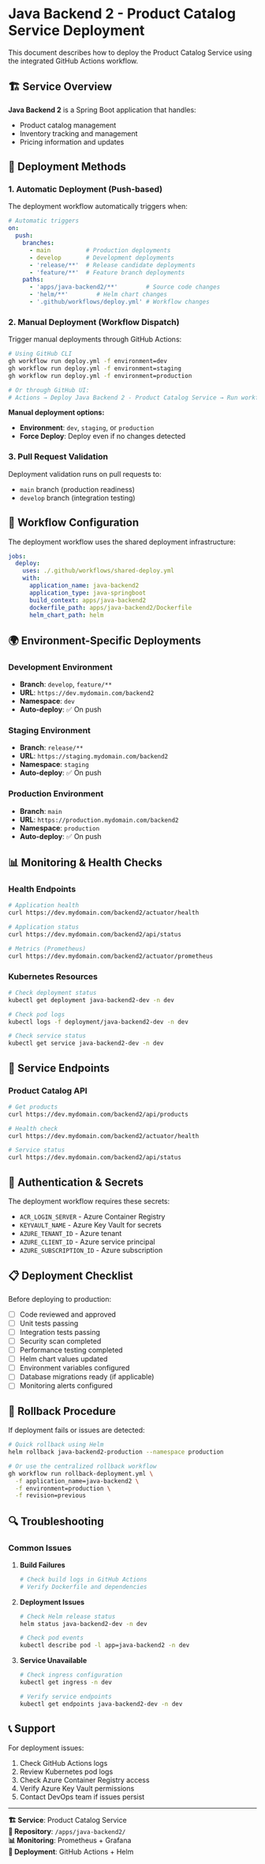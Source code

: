 # Java Backend 2 - Product Catalog Service Deployment

This document describes how to deploy the Product Catalog Service using the integrated GitHub Actions workflow.

## 🏗️ **Service Overview**

**Java Backend 2** is a Spring Boot application that handles:
- Product catalog management
- Inventory tracking and management
- Pricing information and updates

## 🚀 **Deployment Methods**

### 1. **Automatic Deployment (Push-based)**

The deployment workflow automatically triggers when:

```yaml
# Automatic triggers
on:
  push:
    branches:
      - main          # Production deployments
      - develop       # Development deployments
      - 'release/**'  # Release candidate deployments
      - 'feature/**'  # Feature branch deployments
    paths:
      - 'apps/java-backend2/**'        # Source code changes
      - 'helm/**'        # Helm chart changes
      - '.github/workflows/deploy.yml' # Workflow changes
```

### 2. **Manual Deployment (Workflow Dispatch)**

Trigger manual deployments through GitHub Actions:

```bash
# Using GitHub CLI
gh workflow run deploy.yml -f environment=dev
gh workflow run deploy.yml -f environment=staging
gh workflow run deploy.yml -f environment=production

# Or through GitHub UI:
# Actions → Deploy Java Backend 2 - Product Catalog Service → Run workflow
```

**Manual deployment options:**
- **Environment**: `dev`, `staging`, or `production`
- **Force Deploy**: Deploy even if no changes detected

### 3. **Pull Request Validation**

Deployment validation runs on pull requests to:
- `main` branch (production readiness)
- `develop` branch (integration testing)

## 🔧 **Workflow Configuration**

The deployment workflow uses the shared deployment infrastructure:

```yaml
jobs:
  deploy:
    uses: ./.github/workflows/shared-deploy.yml
    with:
      application_name: java-backend2
      application_type: java-springboot
      build_context: apps/java-backend2
      dockerfile_path: apps/java-backend2/Dockerfile
      helm_chart_path: helm
```

## 🌍 **Environment-Specific Deployments**

### Development Environment
- **Branch**: `develop`, `feature/**`
- **URL**: `https://dev.mydomain.com/backend2`
- **Namespace**: `dev`
- **Auto-deploy**: ✅ On push

### Staging Environment
- **Branch**: `release/**`
- **URL**: `https://staging.mydomain.com/backend2`
- **Namespace**: `staging`
- **Auto-deploy**: ✅ On push

### Production Environment
- **Branch**: `main`
- **URL**: `https://production.mydomain.com/backend2`
- **Namespace**: `production`
- **Auto-deploy**: ✅ On push

## 📊 **Monitoring & Health Checks**

### Health Endpoints
```bash
# Application health
curl https://dev.mydomain.com/backend2/actuator/health

# Application status
curl https://dev.mydomain.com/backend2/api/status

# Metrics (Prometheus)
curl https://dev.mydomain.com/backend2/actuator/prometheus
```

### Kubernetes Resources
```bash
# Check deployment status
kubectl get deployment java-backend2-dev -n dev

# Check pod logs
kubectl logs -f deployment/java-backend2-dev -n dev

# Check service status
kubectl get service java-backend2-dev -n dev
```

## 🎯 **Service Endpoints**

### Product Catalog API
```bash
# Get products
curl https://dev.mydomain.com/backend2/api/products

# Health check
curl https://dev.mydomain.com/backend2/actuator/health

# Service status
curl https://dev.mydomain.com/backend2/api/status
```

## 🔐 **Authentication & Secrets**

The deployment workflow requires these secrets:
- `ACR_LOGIN_SERVER` - Azure Container Registry
- `KEYVAULT_NAME` - Azure Key Vault for secrets
- `AZURE_TENANT_ID` - Azure tenant
- `AZURE_CLIENT_ID` - Azure service principal
- `AZURE_SUBSCRIPTION_ID` - Azure subscription

## 📋 **Deployment Checklist**

Before deploying to production:

- [ ] Code reviewed and approved
- [ ] Unit tests passing
- [ ] Integration tests passing
- [ ] Security scan completed
- [ ] Performance testing completed
- [ ] Helm chart values updated
- [ ] Environment variables configured
- [ ] Database migrations ready (if applicable)
- [ ] Monitoring alerts configured

## 🚨 **Rollback Procedure**

If deployment fails or issues are detected:

```bash
# Quick rollback using Helm
helm rollback java-backend2-production --namespace production

# Or use the centralized rollback workflow
gh workflow run rollback-deployment.yml \
  -f application_name=java-backend2 \
  -f environment=production \
  -f revision=previous
```

## 🔍 **Troubleshooting**

### Common Issues

1. **Build Failures**
   ```bash
   # Check build logs in GitHub Actions
   # Verify Dockerfile and dependencies
   ```

2. **Deployment Issues**
   ```bash
   # Check Helm release status
   helm status java-backend2-dev -n dev
   
   # Check pod events
   kubectl describe pod -l app=java-backend2 -n dev
   ```

3. **Service Unavailable**
   ```bash
   # Check ingress configuration
   kubectl get ingress -n dev
   
   # Verify service endpoints
   kubectl get endpoints java-backend2-dev -n dev
   ```

## 📞 **Support**

For deployment issues:
1. Check GitHub Actions logs
2. Review Kubernetes pod logs
3. Check Azure Container Registry access
4. Verify Azure Key Vault permissions
5. Contact DevOps team if issues persist

---

**🏗️ Service**: Product Catalog Service  
**🔗 Repository**: `/apps/java-backend2/`  
**📊 Monitoring**: Prometheus + Grafana  
**🚀 Deployment**: GitHub Actions + Helm